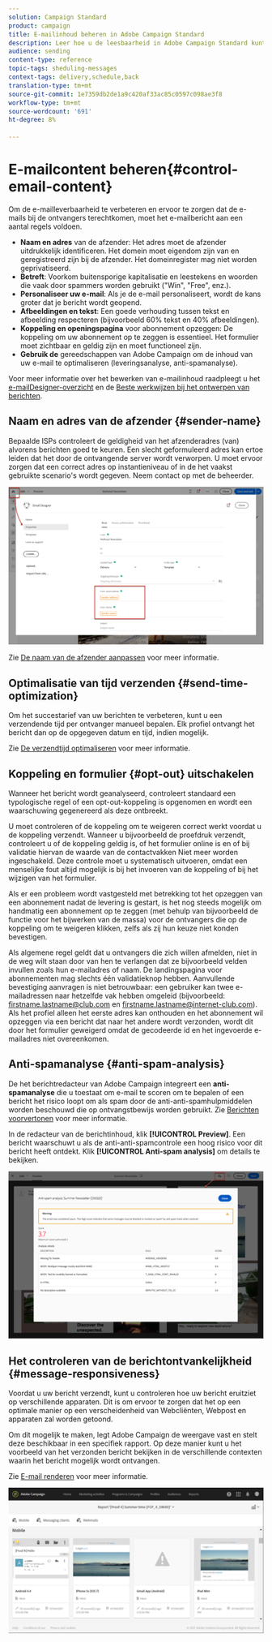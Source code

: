 ```yaml
---
solution: Campaign Standard
product: campaign
title: E-mailinhoud beheren in Adobe Campaign Standard
description: Leer hoe u de leesbaarheid in Adobe Campaign Standard kunt verbeteren tijdens het bewerken van uw e-mailinhoud.
audience: sending
content-type: reference
topic-tags: sheduling-messages
context-tags: delivery,schedule,back
translation-type: tm+mt
source-git-commit: 1e7359db2de1a9c420af33ac85c0597c098ae3f8
workflow-type: tm+mt
source-wordcount: '691'
ht-degree: 8%

---
```



# E-mailcontent beheren{#control-email-content}

Om de e-mailleverbaarheid te verbeteren en ervoor te zorgen dat de e-mails bij de ontvangers terechtkomen, moet het e-mailbericht aan een aantal regels voldoen.

* **Naam en adres** van de afzender: Het adres moet de afzender uitdrukkelijk identificeren. Het domein moet eigendom zijn van en geregistreerd zijn bij de afzender. Het domeinregister mag niet worden geprivatiseerd.
* **Betreft**: Voorkom buitensporige kapitalisatie en leestekens en woorden die vaak door spammers worden gebruikt (&quot;Win&quot;, &quot;Free&quot;, enz.).
* **Personaliseer uw e-mail**: Als je de e-mail personaliseert, wordt de kans groter dat je bericht wordt geopend.
* **Afbeeldingen en tekst**: Een goede verhouding tussen tekst en afbeelding respecteren (bijvoorbeeld 60% tekst en 40% afbeeldingen).
* **Koppeling en openingspagina** voor abonnement opzeggen: De koppeling om uw abonnement op te zeggen is essentieel. Het formulier moet zichtbaar en geldig zijn en moet functioneel zijn.
* **Gebruik de** gereedschappen van Adobe Campaign om de inhoud van uw e-mail te optimaliseren (leveringsanalyse, anti-spamanalyse).

Voor meer informatie over het bewerken van e-mailinhoud raadpleegt u het [e-mailDesigner-overzicht](../../designing/using/designing-content-in-adobe-campaign.md) en de [Beste werkwijzen bij het ontwerpen van berichten](../../designing/using/designing-content-in-adobe-campaign.md#content-design-best-practices).

## Naam en adres van de afzender {#sender-name}

Bepaalde ISPs controleert de geldigheid van het afzenderadres (van) alvorens berichten goed te keuren. Een slecht geformuleerd adres kan ertoe leiden dat het door de ontvangende server wordt verworpen. U moet ervoor zorgen dat een correct adres op instantieniveau of in de het vaakst gebruikte scenario&#39;s wordt gegeven. Neem contact op met de beheerder.

![](assets/delivery_content_edition16.png)

Zie [De naam van de afzender aanpassen](../../designing/using/personalization.md#personalizing-the-sender) voor meer informatie.

## Optimalisatie van tijd verzenden {#send-time-optimization}

Om het succestarief van uw berichten te verbeteren, kunt u een verzendende tijd per ontvanger manueel bepalen. Elk profiel ontvangt het bericht dan op de opgegeven datum en tijd, indien mogelijk.

Zie [De verzendtijd optimaliseren](../../sending/using/optimizing-the-sending-time.md) voor meer informatie.

## Koppeling en formulier {#opt-out} uitschakelen

Wanneer het bericht wordt geanalyseerd, controleert standaard een typologische regel of een opt-out-koppeling is opgenomen en wordt een waarschuwing gegenereerd als deze ontbreekt.

U moet controleren of de koppeling om te weigeren correct werkt voordat u de koppeling verzendt. Wanneer u bijvoorbeeld de proefdruk verzendt, controleert u of de koppeling geldig is, of het formulier online is en of bij validatie hiervan de waarde van de contactvakken Niet meer worden ingeschakeld. Deze controle moet u systematisch uitvoeren, omdat een menselijke fout altijd mogelijk is bij het invoeren van de koppeling of bij het wijzigen van het formulier.

Als er een probleem wordt vastgesteld met betrekking tot het opzeggen van een abonnement nadat de levering is gestart, is het nog steeds mogelijk om handmatig een abonnement op te zeggen (met behulp van bijvoorbeeld de functie voor het bijwerken van de massa) voor de ontvangers die op de koppeling om te weigeren klikken, zelfs als zij hun keuze niet konden bevestigen.

Als algemene regel geldt dat u ontvangers die zich willen afmelden, niet in de weg wilt staan door van hen te verlangen dat ze bijvoorbeeld velden invullen zoals hun e-mailadres of naam. De landingspagina voor abonnementen mag slechts één validatieknop hebben. Aanvullende bevestiging aanvragen is niet betrouwbaar: een gebruiker kan twee e-mailadressen naar hetzelfde vak hebben omgeleid (bijvoorbeeld: firstname.lastname@club.com en firstname.lastname@internet-club.com). Als het profiel alleen het eerste adres kan onthouden en het abonnement wil opzeggen via een bericht dat naar het andere wordt verzonden, wordt dit door het formulier geweigerd omdat de gecodeerde id en het ingevoerde e-mailadres niet overeenkomen.

## Anti-spamanalyse {#anti-spam-analysis}

De het berichtredacteur van Adobe Campaign integreert een **anti-spamanalyse** die u toestaat om e-mail te scoren om te bepalen of een bericht het risico loopt om als spam door de anti-anti-spamhulpmiddelen worden beschouwd die op ontvangstbewijs worden gebruikt. Zie [Berichten voorvertonen](../../sending/using/previewing-messages.md) voor meer informatie.

In de redacteur van de berichtinhoud, klik **[!UICONTROL Preview]**. Een bericht waarschuwt u als de anti-anti-spamcontrole een hoog risico voor dit bericht heeft ontdekt. Klik **[!UICONTROL Anti-spam analysis]** om details te bekijken.

![](assets/sending_anti-spam_analysis.png)

## Het controleren van de berichtontvankelijkheid {#message-responsiveness}

Voordat u uw bericht verzendt, kunt u controleren hoe uw bericht eruitziet op verschillende apparaten. Dit is om ervoor te zorgen dat het op een optimale manier op een verscheidenheid van Webcliënten, Webpost en apparaten zal worden getoond.

Om dit mogelijk te maken, legt Adobe Campaign de weergave vast en stelt deze beschikbaar in een specifiek rapport. Op deze manier kunt u het voorbeeld van het verzonden bericht bekijken in de verschillende contexten waarin het bericht mogelijk wordt ontvangen.

Zie [E-mail renderen](../../sending/using/email-rendering.md) voor meer informatie.

![](assets/inbox_rendering_report_3.png)

